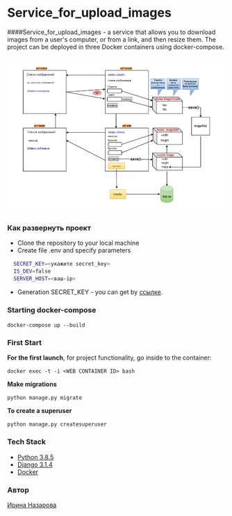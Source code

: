 # Service_for_upload_images
 ####Service_for_upload_images - a service that allows you to download images from a user's computer, or from a link, and then resize them.
The project can be deployed in three Docker containers using docker-compose.

![](schema/schema.png)

### Как развернуть проект

* Clone the repository to your local machine
* Create file .env and specify parameters
   
```bash
  SECRET_KEY=<укажите secret_key>
  IS_DEV=false
  SERVER_HOST=<ваш-ip>
```
* Generation SECRET_KEY - you can get by [ссылке](https://djecrety.ir/).
     
### Starting docker-compose
```
docker-compose up --build
```
### First Start
**For the first launch**, for project functionality, go inside to the container:
```
docker exec -t -i <WEB CONTAINER ID> bash
```
**Make migrations**
```
python manage.py migrate
```
**To create a superuser**
```
python manage.py createsuperuser
```

### Tech Stack
* [Python 3.8.5](https://www.python.org/)
* [Django 3.1.4](https://www.djangoproject.com/)
* [Docker](https://www.docker.com/)

### Автор

[Ирина Назарова](https://github.com/Irina-Nazarova)